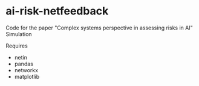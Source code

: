 # ai-risk-netfeedback
Code for the paper "Complex systems perspective in assessing risks in AI" Simulation

Requires
 - netin
 - pandas
 - networkx
 - matplotlib